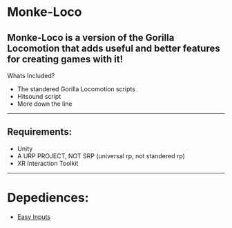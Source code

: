 # Monke-Loco
Monke-Loco is a version of the Gorilla Locomotion that adds useful and better features for creating games with it!
-------------------------
Whats Included?
- The standered Gorilla Locomotion scripts
- Hitsound script
- More down the line
------------------------
## Requirements:
- Unity
- A URP PROJECT, NOT SRP (universal rp, not standered rp)
- XR Interaction Toolkit
----------------------
# Depediences:
- [Easy Inputs](https://www.youtube.com/redirect?event=video_description&redir_token=QUFFLUhqa0hiZTFEOV8yUmI4T1I3U1JCS1hfZFJ1OXVmZ3xBQ3Jtc0ttV3dGd0pwbC1uYURRa0N3Q0MwV3BzdkZBUjlWVno3QWpOd1E0RGZUQ2RBVUJmeUdxNnJlamswSFZJZzRvQVVGd01JRl9WeU5Fb0hLSlptQ0tjVmI2VXZOU3J6QmxrNUZ6amtXWV9tSmc1VEl0ZFpxaw&q=https%3A%2F%2Fgithub.com%2FKinexDev%2FEasyInputs%2Freleases%2Fdownload%2FEasyInputs%2FEasyInputsFixed.unitypackage&v=HoncCSWdTuc)
